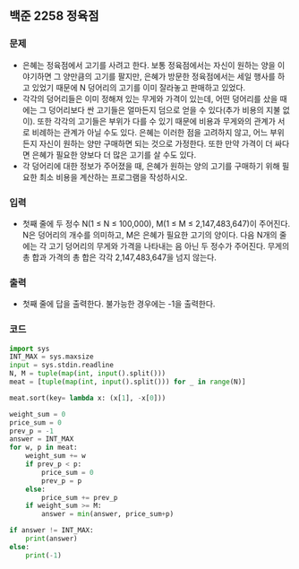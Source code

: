 ## 백준 2258 정육점

### 문제
* 은혜는 정육점에서 고기를 사려고 한다. 보통 정육점에서는 자신이 원하는 양을 이야기하면 그 양만큼의 고기를 팔지만, 은혜가 방문한 정육점에서는 세일 행사를 하고 있었기 때문에 N 덩어리의 고기를 이미 잘라놓고 판매하고 있었다.
* 각각의 덩어리들은 이미 정해져 있는 무게와 가격이 있는데, 어떤 덩어리를 샀을 때에는 그 덩어리보다 싼 고기들은 얼마든지 덤으로 얻을 수 있다(추가 비용의 지불 없이). 또한 각각의 고기들은 부위가 다를 수 있기 때문에 비용과 무게와의 관계가 서로 비례하는 관계가 아닐 수도 있다. 은혜는 이러한 점을 고려하지 않고, 어느 부위든지 자신이 원하는 양만 구매하면 되는 것으로 가정한다. 또한 만약 가격이 더 싸다면 은혜가 필요한 양보다 더 많은 고기를 살 수도 있다.
* 각 덩어리에 대한 정보가 주어졌을 때, 은혜가 원하는 양의 고기를 구매하기 위해 필요한 최소 비용을 계산하는 프로그램을 작성하시오.

### 입력
* 첫째 줄에 두 정수 N(1 ≤ N ≤ 100,000), M(1 ≤ M ≤ 2,147,483,647)이 주어진다. N은 덩어리의 개수를 의미하고, M은 은혜가 필요한 고기의 양이다. 다음 N개의 줄에는 각 고기 덩어리의 무게와 가격을 나타내는 음 아닌 두 정수가 주어진다. 무게의 총 합과 가격의 총 합은 각각 2,147,483,647을 넘지 않는다.

### 출력
* 첫째 줄에 답을 출력한다. 불가능한 경우에는 -1을 출력한다.

### 코드
``` python
import sys
INT_MAX = sys.maxsize
input = sys.stdin.readline
N, M = tuple(map(int, input().split()))
meat = [tuple(map(int, input().split())) for _ in range(N)]

meat.sort(key= lambda x: (x[1], -x[0]))

weight_sum = 0
price_sum = 0
prev_p = -1
answer = INT_MAX
for w, p in meat:
    weight_sum += w
    if prev_p < p:
        price_sum = 0
        prev_p = p
    else:
        price_sum += prev_p
    if weight_sum >= M:
        answer = min(answer, price_sum+p)

if answer != INT_MAX:
    print(answer)
else:
    print(-1)

```
